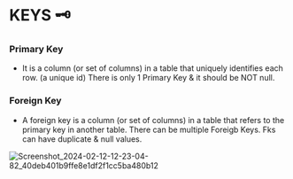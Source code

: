 # KEYS 🗝️

### Primary Key
- It is a column (or set of columns) in a table that uniquely identifies each row. (a unique id)
There is only 1 Primary Key & it should be NOT null.

### Foreign Key
- A foreign key is a column (or set of columns) in a table that refers to the primary key in another table.
There can be multiple Foreigb Keys.
Fks can have duplicate & null values.

![Screenshot_2024-02-12-12-23-04-82_40deb401b9ffe8e1df2f1cc5ba480b12](https://github.com/mohitjain0810/SQL-DBMS/assets/100032585/ba828588-516b-4883-a83e-bcb6a12e0d22)


